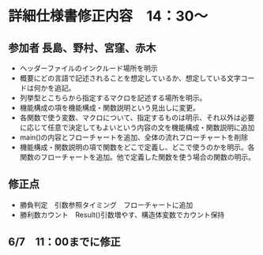 # 詳細仕様書修正内容　14：30～
## 参加者 長島、野村、宮窪、赤木
- ヘッダーファイルのインクルード場所を明示
- 概要にどの言語で記述されることを想定しているか、想定している文字コードは何かを追記。
- 列挙型とこちらから指定するマクロを記述する場所を明示。
- 機能構成の項を機能構成・関数説明という見出しに変更。
- 各関数で使う変数、マクロについて、指定するものは明示、それ以外は必要に応じて任意で決定してもよいという内容の文を機能構成・関数説明に追加
- main()の内容とフローチャートを追加、全体の流れフローチャートを削除
- 機能構成・関数説明の項で関数をどこで定義し、どこで使うのかを明示。各関数のフローチャートを追加。他で定義した関数を使う場合の関数の明示。

## 修正点
- 勝負判定　引数参照タイミング　フローチャートに追加
- 勝利数カウント　Result()引数増やす、構造体変数でカウント保持

## 6/7　11：00までに修正